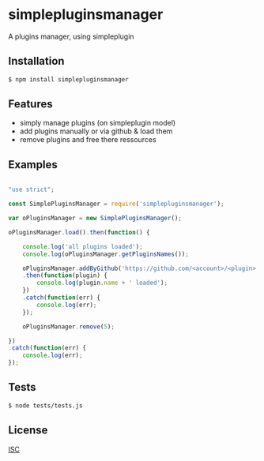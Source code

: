 # simplepluginsmanager
A plugins manager, using simpleplugin


## Installation

```bash
$ npm install simplepluginsmanager
```

## Features

  * simply manage plugins (on simpleplugin model)
  * add plugins manually or via github & load them
  * remove plugins and free there ressources

## Examples

```js

"use strict";

const SimplePluginsManager = require('simplepluginsmanager');

var oPluginsManager = new SimplePluginsManager();

oPluginsManager.load().then(function() {

	console.log('all plugins loaded');
	console.log(oPluginsManager.getPluginsNames());

	oPluginsManager.addByGithub('https://github.com/<account>/<plugin>')
	.then(function(plugin) {
		console.log(plugin.name + ' loaded');
	})
	.catch(function(err) {
		console.log(err);
	});

	oPluginsManager.remove(5);

})
.catch(function(err) {
	console.log(err);
});

```

## Tests

```bash
$ node tests/tests.js
```

## License

  [ISC](LICENSE)
